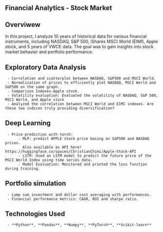 ## **Financial Analytics - Stock Market**
## **Overviwew**
In this project, I analyze 10 years of historical data for various financial instruments, including NASDAQ, S&P 500, iShares MSCI World (EIMI), Apple stock, and 5 years of VWCE data. The goal was to gain insights into stock market behavior and portfolio performance.

## **Exploratory Data Analysis**
     - Correlation and scatterplot between NASDAQ, S&P500 and MSCI World.
     - Normalization of prices to efficiently plot NASDAQ, MSCI World and S&P500 on the same graph.
     - Comparison Indexes-Apple stock.
     - Volatility evaluation: Evaluated the volatility of NASDAQ, S&P 500, MSCI World, and Apple stock
     - Analyzed the correlation between MSCI World and EIMI indexes. Are these two indices truly providing diversification?

## **Deep Learning**
     - Price prediction with torch:
          - MLP: predict APPLE stock price basing on S&P500 and NASDAQ prices.
            Also available as API here! https://huggingface.co/spaces/ChristianChimi/Apple-Stock-API
          - LSTM: Used an LSTM model to predict the future price of the MSCI World Index using time series data.
          - Model Evaluation: Monitored and printed the loss function during training.
          
## **Portfolio simulation** 
     - Lump sum investment and dollar cost averaging with performances.
     - Financial performance metrics: CAGR, ROI and sharpe ratio.
   
## **Technologies Used**
     - **Python**, **Pandas**, **Numpy**, **PyTorch**, **Scikit-learn**
